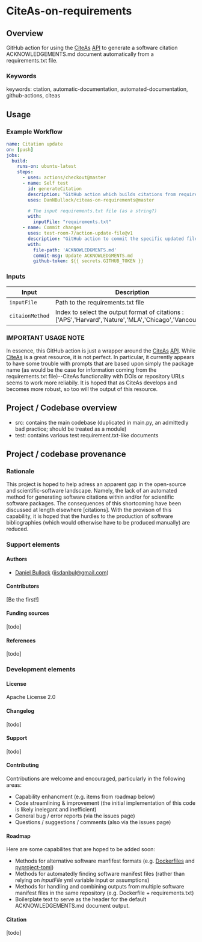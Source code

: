 # CiteAs-on-requirements

## Overview

GitHub action for using the [CiteAs](https://citeas.org/) [API](https://citeas.org/api) to generate a software citation ACKNOWLEDGEMENTS.md document automatically from a requirements.txt file.

### Keywords

keywords: ctation, automatic-documentation, automated-documentation, github-actions, citeas

## Usage

### Example Workflow

```yaml
name: Citation update
on: [push]
jobs:
  build:
    runs-on: ubuntu-latest
    steps:
      - uses: actions/checkout@master
      - name: Self test
        id: generateCitation
        description: "GitHub action which builds citations from requirements.txt"
        uses: DanNBullock/citeas-on-requirements@master

        # The input requirements.txt file (as a string?)
        with:
          inputFile: "requirements.txt"
      - name: Commit changes
        uses: test-room-7/action-update-file@v1
        description: "GitHub action to commit the specific updated file"
        with:
          file-path: 'ACKNOWLEDGMENTS.md'
          commit-msg: Update ACKNOWLEDGMENTS.md
          github-token: ${{ secrets.GITHUB_TOKEN }}
```

### Inputs

| Input                                             | Description                                        |Default                                        |
|------------------------------------------------------|-----------------------------------------------|-----------------------------------------------|
| `inputFile`  | Path to the requirements.txt file    |  "requirements.txt"
| `citaionMethod`  | Index to select the output format of citations : ['APS','Harvard','Nature','MLA','Chicago','Vancouver']    | [not yet implemented] |

### IMPORTANT USAGE NOTE

In essence, this GitHub action is just a wrapper around the [CiteAs](https://citeas.org/) [API](https://citeas.org/api).  While [CiteAs](https://citeas.org/) is a great resource, it is not perfect.  In particular, it currently appears to have some trouble with prompts that are based upon simply the package name (as would be the case for information coming from the requirements.txt file)--CiteAs functionality with DOIs or repository URLs seems to work more reliabily.  It is hoped that as CiteAs develops and becomes more robust, so too will the output of this resource.


## Project / Codebase overview

- src: contains the main codebase (duplicated in main.py, an admittedly bad practice; should be treated as a module)
- test: contains various test requirement.txt-like documents

## Project / codebase provenance

### Rationale

This project is hoped to help adress an apparent gap in the open-source and scientific-software landscape.  Namely, the lack of an automated method for generating software citations within and/or for scientific software packages.  The consequences of this shortcoming have been discussed at length elsewhere [citations].  With the provison of this capability, it is hoped that the hurdles to the production of software bibliographies (which would otherwise have to be produced manually) are reduced.

### Support elements

#### Authors

- [Daniel Bullock](https://github.com/DanNBullock) (iisdanbul@gmail.com)

#### Contributors

[Be the first!]

#### Funding sources

[todo]

#### References

[todo]

### Development elements

#### License

Apache License 2.0

#### Changelog

[todo]

#### Support

[todo]

#### Contributing

Contributions are welcome and encouraged, particularly in the following areas:

- Capability enhancment (e.g. items from roadmap below)
- Code streamlining & improvement (the initial implementation of this code is likely inelegant and inefficient)
- General bug / error reports (via the issues page)
- Questions / suggestions / comments (also via the issues page)

#### Roadmap

Here are some capabilites that are hoped to be added soon:
- Methods for alternative software manfifest formats (e.g. [Dockerfiles](https://github.com/DanNBullock/citeas-on-requirements/issues/3) and [pyproject-toml](https://github.com/DanNBullock/citeas-on-requirements/issues/2))
- Methods for automatedly finding software manifest files (rather than relying on _inputFile_ yml variable input or assumptions)
- Methods for handling and combining outputs from multiple software manifest files in the same repository (e.g. Dockerfile + requirements.txt)
- Boilerplate text to serve as the header for the default ACKNOWLEDGEMENTS.md document output.

#### Citation

[todo]
